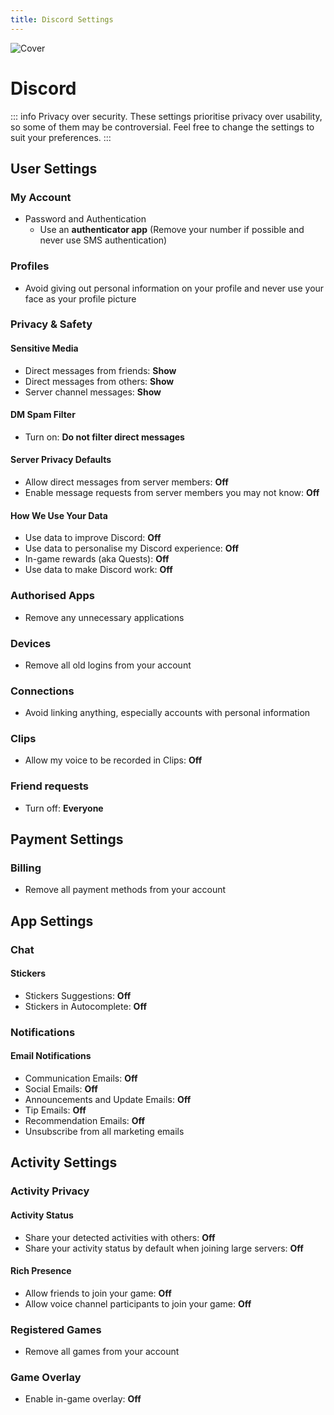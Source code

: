 ```yaml
---
title: Discord Settings
---
```


![Cover](/assets/covers/discord.png)

# Discord

::: info Privacy over security.
These settings prioritise privacy over usability, so some of them may be controversial. Feel free to change the settings to suit your preferences.
:::

## User Settings

### My Account

* Password and Authentication
  * Use an **authenticator app** (Remove your number if possible and never use SMS authentication)

### Profiles

* Avoid giving out personal information on your profile and never use your face as your profile picture

### Privacy & Safety

#### Sensitive Media

* Direct messages from friends: **Show**
* Direct messages from others: **Show**
* Server channel messages: **Show**

#### DM Spam Filter

* Turn on: **Do not filter direct messages**

#### Server Privacy Defaults

* Allow direct messages from server members: **Off**
* Enable message requests from server members you may not know: **Off**

#### How We Use Your Data

* Use data to improve Discord: **Off**
* Use data to personalise my Discord experience: **Off**
* In-game rewards (aka Quests): **Off**
* Use data to make Discord work: **Off**

### Authorised Apps

* Remove any unnecessary applications

### Devices

* Remove all old logins from your account

### Connections

* Avoid linking anything, especially accounts with personal information

### Clips

* Allow my voice to be recorded in Clips: **Off**

### Friend requests

* Turn off: **Everyone**

## Payment Settings

### Billing

* Remove all payment methods from your account

## App Settings

### Chat

#### Stickers

* Stickers Suggestions: **Off**
* Stickers in Autocomplete: **Off**

### Notifications

#### Email Notifications

* Communication Emails: **Off**
* Social Emails: **Off**
* Announcements and Update Emails: **Off**
* Tip Emails: **Off**
* Recommendation Emails: **Off**
* Unsubscribe from all marketing emails

## Activity Settings

### Activity Privacy

#### Activity Status

* Share your detected activities with others: **Off**
* Share your activity status by default when joining large servers: **Off**

#### Rich Presence

* Allow friends to join your game: **Off**
* Allow voice channel participants to join your game: **Off**

### Registered Games

* Remove all games from your account

### Game Overlay

* Enable in-game overlay: **Off**
